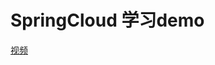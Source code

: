 # SpringCloud 学习demo

[视频](https://www.bilibili.com/video/BV1LQ4y127n4/?p=7&spm_id_from=pageDriver&vd_source=d6cb596d0a42c992e747c4f524381afb)

